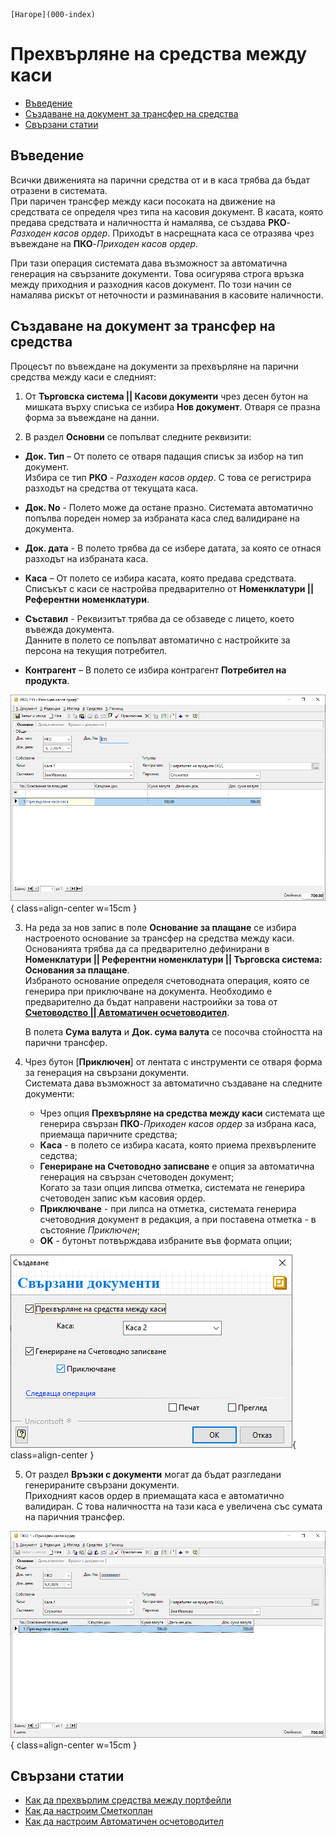 ```{only} html
[Нагоре](000-index)
```

# Прехвърляне на средства между каси

- [Въведение](https://docs.unicontsoft.com/guide/erp/002-docs/002-trade-system/003-payments/002-transfer-cashdesk.html#id2)  
- [Създаване на документ за трансфер на средства](https://docs.unicontsoft.com/guide/erp/002-docs/002-trade-system/003-payments/002-transfer-cashdesk.html#id3)  
- [Свързани статии](https://docs.unicontsoft.com/guide/erp/002-docs/002-trade-system/003-payments/002-transfer-cashdesk.html#id4)  

## **Въведение**

Всички движенията на парични средства от и в каса трябва да бъдат отразени в системата.  
При паричен трансфер между каси посоката на движение на средствата се определя чрез типа на касовия документ. В касата, която предава средствата и наличността ѝ намалява, се създава **РКО**-*Разходен касов ордер*. Приходът в насрещната каса се отразява чрез въвеждане на **ПКО**-*Приходен касов ордер*.  

При тази операция системата дава възможност за автоматична генерация на свързаните документи. Това осигурява строга връзка между приходния и разходния касов документ. По този начин се намалява рискът от неточности и разминавания в касовите наличности.  

## **Създаване на документ за трансфер на средства**

Процесът по въвеждане на документи за прехвърляне на парични средства между каси е следният:

1) От **Търговска система || Касови документи** чрез десен бутон на мишката върху списъка се избира **Нов документ**. Отваря се празна форма за въвеждане на данни.  

2) В раздел **Основни** се попълват следните реквизити:

- **Док. Тип** – От полето се отваря падащия списък за избор на тип документ.   
Избира се тип **РКО** - *Разходен касов ордер*. С това се регистрира разходът на средства от текущата каса.  

- **Док. No** - Полето може да остане празно. Системата автоматично попълва пореден номер за избраната каса след валидиране на документа.  

- **Док. дата** - В полето трябва да се избере датата, за която се отнася разходът на избраната каса. 

- **Каса** – От полето се избира касата, която предава средствата.  
Списъкът с каси се настройва предварително от **Номенклатури || Референтни номенклатури**.  

- **Съставил** - Реквизитът трябва да се обзаведе с лицето, което въвежда документа.  
Данните в полето се попълват автоматично с настройките за персона на текущия потребител.  

- **Контрагент** – В полето се избира контрагент **Потребител на продукта**. 

![](902-transfer-cashdesk1.png){ class=align-center w=15cm }

3) На реда за нов запис в поле **Основание за плащане** се избира настроеното основание за трансфер на средства между каси. Основанията трябва да са предварително дефинирани в **Номенклатури || Референтни номенклатури || Търговска система: Основания за плащане**.  
Избраното основание определя счетоводната операция, която се генерира при приключване на документа. Необходимо е предварително да бъдат направени настроийки за това от [**Счетоводство || Автоматичен осчетоводител**](https://docs.unicontsoft.com/guide/erp/001-ref/002-accounting/002-acc-wizard.html).  

   В полета **Сума валута** и **Док. сума валута** се посочва стойността на парични трансфер.  

4) Чрез бутон [**Приключен**] от лентата с инструменти се отваря форма за генерация на свързани документи.   
Системата дава възможност за автоматично създаване на следните документи:  

   - Чрез опция **Прехвърляне на средства между каси** системата ще генерира свързан **ПКО**-*Приходен касов ордер* за избрана каса, приемаща паричните средства;  
   - **Каса** - в полето се избира касата, която приема прехвърлените седства;  
   - **Генериране на Счетоводно записване** е опция за автоматична генерация на свързан счетоводен документ;  
   Когато за тази опция липсва отметка, системата не генерира счетоводен запис към касовия ордер.  
   - **Приключване** - при липса на отметка, системата генерира счетоводния документ в редакция, а при поставена отметка - в състояние *Приключен*;  
   - **OK** - бутонът потвърждава избраните във формата опции;  

![](902-transfer-cashdesk2.png){ class=align-center }

5) От раздел **Връзки с документи** могат да бъдат разгледани генерираните свързани документи.  
Приходният касов ордер в приемащата каса е автоматично валидиран. С това наличността на тази каса е увеличена със сумата на паричния трансфер.  

![](902-transfer-cashdesk3.png){ class=align-center w=15cm }
 
## **Свързани статии**

- [Как да прехвърлим средства между портфейли](https://www.unicontsoft.com/cms/node/58)  
- [Как да настроим Сметкоплан](https://www.unicontsoft.com/cms/node/36)  
- [Как да настроим Автоматичен осчетоводител](https://www.unicontsoft.com/cms/node/257)  